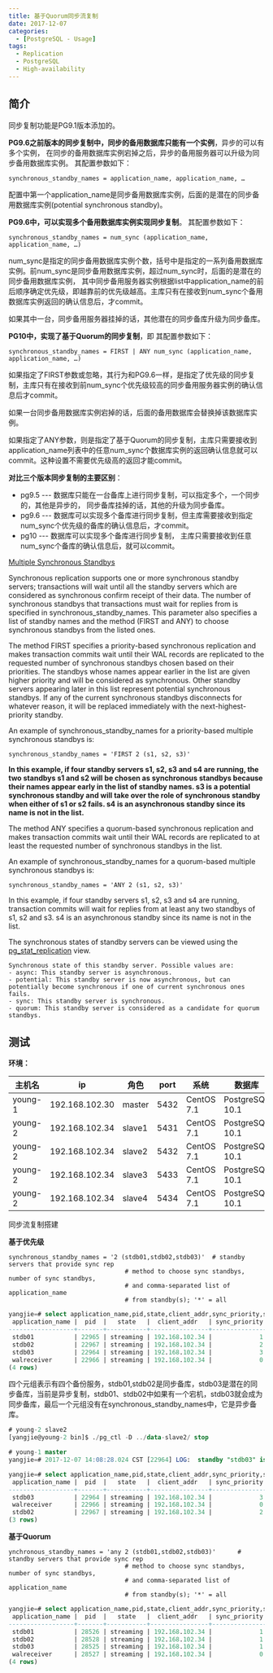 ```yaml
---
title: 基于Quorum同步流复制
date: 2017-12-07 
categories: 
  - [PostgreSQL - Usage]
tags: 
  - Replication
  - PostgreSQL
  - High-availability
---
```




## 简介

同步复制功能是PG9.1版本添加的。

**PG9.6之前版本的同步复制中，同步的备用数据库只能有一个实例**，异步的可以有多个实例，
在同步的备用数据库实例宕掉之后，异步的备用服务器可以升级为同步备用数据库实例。
其配置参数如下：

```shell
synchronous_standby_names = application_name, application_name, …
```

配置中第一个application_name是同步备用数据库实例，后面的是潜在的同步备用数据库实例(potential synchronous standby)。

**PG9.6中，可以实现多个备用数据库实例实现同步复制**。
其配置参数如下：

```shell
synchronous_standby_names = num_sync (application_name, application_name, …)
```

num_sync是指定的同步备用数据库实例个数，括号中是指定的一系列备用数据库实例。前num_sync是同步备用数据库实例，超过num_sync时，后面的是潜在的同步备用数据库实例，
其中同步备用服务器实例根据list中application_name的前后顺序确定优先级，即越靠前的优先级越高。主库只有在接收到num_sync个备用数据库实例返回的确认信息后，才commit。

如果其中一台，同步备用服务器挂掉的话，其他潜在的同步备库升级为同步备库。

**PG10中，实现了基于Quorum的同步复制**，即
其配置参数如下：

```shell
synchronous_standby_names = FIRST | ANY num_sync (application_name, application_name, …)
```

如果指定了FIRST参数或忽略，其行为和PG9.6一样，是指定了优先级的同步复制，主库只有在接收到前num_sync个优先级较高的同步备用服务器实例的确认信息后才commit。

如果一台同步备用数据库实例宕掉的话，后面的备用数据库会替换掉该数据库实例。

如果指定了ANY参数，则是指定了基于Quorum的同步复制，主库只需要接收到application_name列表中的任意num_sync个数据库实例的返回确认信息就可以commit。这种设置不需要优先级高的返回才能commit。


**对比三个版本同步复制的主要区别**：

- pg9.5 --- 数据库只能在一台备库上进行同步复制，可以指定多个，一个同步的，其他是异步的， 同步备库挂掉的话，其他的升级为同步备库。
- pg9.6 --- 数据库可以实现多个备库进行同步复制，但主库需要接收到指定num_sync个优先级的备库的确认信息后，才commit。
- pg10  --- 数据库可以实现多个备库进行同步复制， 主库只需要接收到任意num_sync个备库的确认信息后，就可以commit。

[Multiple Synchronous Standbys](https://www.postgresql.org/docs/10/static/warm-standby.html#SYNCHRONOUS-REPLICATION)

Synchronous replication supports one or more synchronous standby servers; transactions will wait until all the standby servers which are considered as synchronous confirm receipt of their data. The number of synchronous standbys that transactions must wait for replies from is specified in synchronous_standby_names. This parameter also specifies a list of standby names and the method (FIRST and ANY) to choose synchronous standbys from the listed ones.

The method FIRST specifies a priority-based synchronous replication and makes transaction commits wait until their WAL records are replicated to the requested number of synchronous standbys chosen based on their priorities. The standbys whose names appear earlier in the list are given higher priority and will be considered as synchronous. Other standby servers appearing later in this list represent potential synchronous standbys. If any of the current synchronous standbys disconnects for whatever reason, it will be replaced immediately with the next-highest-priority standby.

An example of synchronous_standby_names for a priority-based multiple synchronous standbys is:


```shell
synchronous_standby_names = 'FIRST 2 (s1, s2, s3)'
```

**In this example, if four standby servers s1, s2, s3 and s4 are running, the two standbys s1 and s2 will be chosen as synchronous standbys because their names appear early in the list of standby names. s3 is a potential synchronous standby and will take over the role of synchronous standby when either of s1 or s2 fails. s4 is an asynchronous standby since its name is not in the list.**

The method ANY specifies a quorum-based synchronous replication and makes transaction commits wait until their WAL records are replicated to at least the requested number of synchronous standbys in the list.

An example of synchronous_standby_names for a quorum-based multiple synchronous standbys is:


```shell
synchronous_standby_names = 'ANY 2 (s1, s2, s3)'
```

In this example, if four standby servers s1, s2, s3 and s4 are running, transaction commits will wait for replies from at least any two standbys of s1, s2 and s3. s4 is an asynchronous standby since its name is not in the list.

The synchronous states of standby servers can be viewed using the [pg_stat_replication](https://www.postgresql.org/docs/10/static/monitoring-stats.html#PG-STAT-REPLICATION-VIEW) view.

```shell
Synchronous state of this standby server. Possible values are:
- async: This standby server is asynchronous.
- potential: This standby server is now asynchronous, but can potentially become synchronous if one of current synchronous ones fails.
- sync: This standby server is synchronous.
- quorum: This standby server is considered as a candidate for quorum standbys.
```

## 测试
**环境：**

主机名 | ip | 角色 | port | 系统 | 数据库 | 数据目录
---|---|---|---|---|---|---
young-1 | 192.168.102.30 | master | 5432 | CentOS 7.1 | PostgreSQL 10.1 | /work/pgsql/pg10/data-master
young-2 | 192.168.102.34 | slave1 | 5431 | CentOS 7.1 | PostgreSQL 10.1 | /work/pgsql/pg10/data-slave1
young-2 | 192.168.102.34 | slave2 | 5432 | CentOS 7.1 | PostgreSQL 10.1 | /work/pgsql/pg10/data-slave2
young-2 | 192.168.102.34 | slave3 | 5433 | CentOS 7.1 | PostgreSQL 10.1 | /work/pgsql/pg10/data-slave3
young-2 | 192.168.102.34 | slave4 | 5434 | CentOS 7.1 | PostgreSQL 10.1 | /work/pgsql/pg10/data-slave4

同步流复制搭建

**基于优先级**

```shell
synchronous_standby_names = '2 (stdb01,stdb02,stdb03)'  # standby servers that provide sync rep
                                # method to choose sync standbys, number of sync standbys,
                                # and comma-separated list of application_name
                                # from standby(s); '*' = all

```

```sql
yangjie=# select application_name,pid,state,client_addr,sync_priority,sync_state from pg_stat_replication;
 application_name |  pid  |   state   |  client_addr   | sync_priority | sync_state 
------------------+-------+-----------+----------------+---------------+------------
 stdb01           | 22965 | streaming | 192.168.102.34 |             1 | sync
 stdb02           | 22967 | streaming | 192.168.102.34 |             2 | sync
 stdb03           | 22964 | streaming | 192.168.102.34 |             3 | potential
 walreceiver      | 22966 | streaming | 192.168.102.34 |             0 | async
(4 rows)
```
四个元组表示有四个备份服务，stdb01,stdb02是同步备库，stdb03是潜在的同步备库，当前是异步复制，stdb01、stdb02中如果有一个宕机，stdb03就会成为同步备库，最后一个元组没有在synchronous_standby_names中，它是异步备库。

```sql
# young-2 slave2
[yangjie@young-2 bin]$ ./pg_ctl -D ../data-slave2/ stop

# young-1 master
yangjie=# 2017-12-07 14:08:28.024 CST [22964] LOG:  standby "stdb03" is now a synchronous standby with priority 3

yangjie=# select application_name,pid,state,client_addr,sync_priority,sync_state from pg_stat_replication;
 application_name |  pid  |   state   |  client_addr   | sync_priority | sync_state 
------------------+-------+-----------+----------------+---------------+------------
 stdb03           | 22964 | streaming | 192.168.102.34 |             3 | sync
 walreceiver      | 22966 | streaming | 192.168.102.34 |             0 | async
 stdb02           | 22967 | streaming | 192.168.102.34 |             2 | sync
(3 rows)
```

**基于Quorum**

```shell
ynchronous_standby_names = 'any 2 (stdb01,stdb02,stdb03)'      # standby servers that provide sync rep
                                # method to choose sync standbys, number of sync standbys,
                                # and comma-separated list of application_name
                                # from standby(s); '*' = all
```

```sql
yangjie=# select application_name,pid,state,client_addr,sync_priority,sync_state from pg_stat_replication;
 application_name |  pid  |   state   |  client_addr   | sync_priority | sync_state 
------------------+-------+-----------+----------------+---------------+------------
 stdb01           | 28526 | streaming | 192.168.102.34 |             1 | quorum
 stdb02           | 28528 | streaming | 192.168.102.34 |             1 | quorum
 stdb03           | 28525 | streaming | 192.168.102.34 |             1 | quorum
 walreceiver      | 28527 | streaming | 192.168.102.34 |             0 | async
(4 rows)
```
